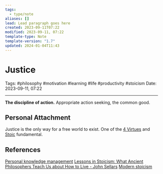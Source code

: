 ```yaml
---
tags:
  - type/note
aliases: []
lead: Lead paragraph goes here
created: 2023-09-11T07:22
modified: 2023-09-11, 07:22
template-type: Note
template-version: "1.7"
updated: 2024-01-04T11:43
---
```


# Justice

Tags: #philosophy  #motivation #learning #life #productivity #stoicism 
Date: 2023-09-11, 07:22

---

**The discipline of action.** Appropriate action seeking, the common good.

## Personal Attachment

Justice is the only way for a free world to exist. One of the [4 Virtues](4%20Virtues.md) and [Stoic](Stoicism.md) fundamental.

## References

[Personal knowledge management](Personal%20knowledge%20management.md)
[Lessons in Stoicism: What Ancient Philosophers Teach Us about How to Live - John Sellars](https://books.google.cz/books/about/Lessons_in_Stoicism.html?id=ky84zQEACAAJ&redir_esc=y)
[Modern stoicism](https://modernstoicism.com/)

